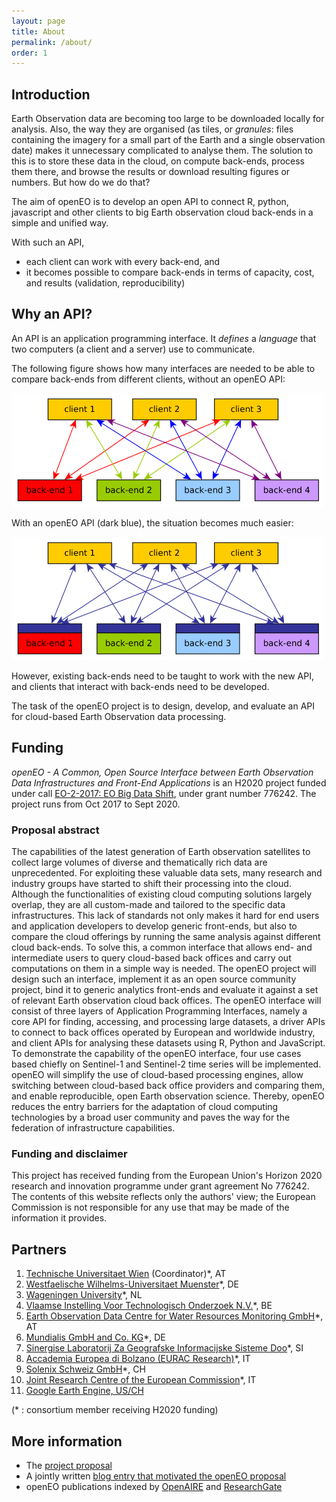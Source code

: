 ```yaml
---
layout: page
title: About
permalink: /about/
order: 1
---
```


## Introduction

Earth Observation data are becoming too large to be downloaded locally for analysis. Also, the way they are organised (as tiles,
or _granules_: files containing the imagery for a small part of the Earth and a single observation date) makes it unnecessary
complicated to analyse them. The solution to this is to store these data in the cloud, on compute back-ends, process them there, and
browse the results or download resulting figures or numbers. But how do we do that?

The aim of openEO is to develop an open API to connect R, python, javascript and other clients to big Earth observation cloud back-ends in a simple and unified way.

With such an API, 
* each client can work with every back-end, and
* it becomes possible to compare back-ends in terms of capacity, cost, and results (validation, reproducibility)

## Why an API?

An API is an application programming interface. It _defines_ a _language_ that two computers (a client and a server) use to communicate.

The following figure shows how many interfaces are needed to be able to compare back-ends from different clients, without an openEO API:

<img src="/images/api.png" alt="api" style="width: 500px;"/>

With an openEO API (dark blue), the situation becomes much easier:

<img src="/images/api2.png" alt="api" style="width: 500px;"/>

However, existing back-ends need to be taught to work with the new API, and clients that interact with back-ends need to be developed.

The task of the openEO project is to design, develop, and evaluate an API for cloud-based Earth Observation data processing.

## Funding

*openEO - A Common, Open Source Interface between Earth
Observation Data Infrastructures and Front-End Applications*
is an H2020 project funded under call [EO-2-2017: EO Big Data
Shift](https://ec.europa.eu/research/participants/portal/desktop/en/opportunities/h2020/topics/eo-2-2017.html),
under grant number 776242. The project runs from Oct 2017 to
Sept 2020.

### Proposal abstract

The capabilities of the latest generation of Earth observation
satellites to collect large volumes of diverse and thematically
rich data are unprecedented. For exploiting these valuable data
sets, many research and industry groups have started to shift their
processing into the cloud. Although the functionalities of existing
cloud computing solutions largely overlap, they are all custom-made
and tailored to the specific data infrastructures. This lack of
standards not only makes it hard for end users and application
developers to develop generic front-ends, but also to compare the
cloud offerings by running the same analysis against different
cloud back-ends. To solve this, a common interface that allows end-
and intermediate users to query cloud-based back offices and carry
out computations on them in a simple way is needed. The openEO
project will design such an interface, implement it as an open
source community project, bind it to generic analytics front-ends
and evaluate it against a set of relevant Earth observation cloud
back offices. The openEO interface will consist of three layers of
Application Programming Interfaces, namely a core API for finding,
accessing, and processing large datasets, a driver APIs to connect
to back offices operated by European and worldwide industry,
and client APIs for analysing these datasets using R, Python and
JavaScript. To demonstrate the capability of the openEO interface,
four use cases based chiefly on Sentinel-1 and Sentinel-2 time series
will be implemented. openEO will simplify the use of cloud-based
processing engines, allow switching between cloud-based back office
providers and comparing them, and enable reproducible, open Earth
observation science. Thereby, openEO reduces the entry barriers
for the adaptation of cloud computing technologies by a broad user
community and paves the way for the federation of infrastructure
capabilities.

### Funding and disclaimer

This project has received funding from the European Union's Horizon
2020 research and innovation programme under grant agreement No 776242.
The contents of this website reflects only the authors' view; the
European Commission is not responsible for any use that may be made
of the information it provides.

## Partners

1. [Technische Universitaet Wien](https://www.tuwien.ac.at) (Coordinator)\*, AT
1. [Westfaelische Wilhelms-Universitaet Muenster](https://www.uni-muenster.de/Geoinformatics/)\*, DE
1. [Wageningen University](
https://www.wur.nl/en/expertise-services/Chair-groups/Environmental-Sciences/Laboratory-of-Geoinformation-Science-and-Remote-Sensing.htm)\*, NL
1. [Vlaamse Instelling Voor Technologisch Onderzoek N.V.](https://remotesensing.vito.be/)\*, BE
1. [Earth Observation Data Centre for Water Resources Monitoring GmbH](https://www.eodc.eu/)\*, AT
1. [Mundialis GmbH and Co. KG](https://www.mundialis.de/)\*, DE
1. [Sinergise Laboratorij Za Geografske Informacijske Sisteme Doo](
http://www.sinergise.com/en/)\*, SI
1. [Accademia Europea di Bolzano (EURAC Research)](http://www.eurac.edu/en/research/mountains/remsen/Pages/default.aspx)\*, IT
1. [Solenix Schweiz GmbH](https://www.solenix.ch/)\*, CH
1. [Joint Research Centre of the European Commission](
https://ec.europa.eu/jrc/en)\*, IT
1. [Google Earth Engine, US/CH](https://earthengine.google.com/)

(\* : consortium member receiving H2020 funding)

## More information

* The [project proposal](https://zenodo.org/record/1065474)
* A jointly written [blog entry that motivated the openEO proposal](http://r-spatial.org/2016/11/29/openeo.html)
* openEO publications indexed by [OpenAIRE](https://www.openaire.eu/search/project?projectId=corda__h2020::40125fb230a91b0fb0b156b12cd90682) and [ResearchGate](https://www.researchgate.net/search.Search.html?type=project&query=openeo)